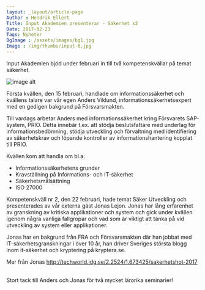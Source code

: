 ```yaml
---
layout: _layout/article-page
Author : Hendrik Ellert
Title: Input Akademien presenterar - Säkerhet x2
Date: 2017-02-23
Tags: Nyheter
BgImage : /assets/images/bg1.jpg
Image : /img/thumbs/input-6.jpg
---
```


Input Akademien bjöd under februari in till två kompetenskvällar på temat säkerhet.

![image alt](/img/nyheter/InputAkademienSakerhet.jpg)

Första kvällen, den 15 februari, handlade om informationssäkerhet och kvällens talare var vår egen Anders Viklund, informationssäkerhetsexpert med en gedigen bakgrund på Försvarsmakten. 

Till vardags arbetar Anders med informationssäkerhet kring Försvarets SAP-system, PRIO. Detta innebär t.ex. att stödja beslutsfattare med underlag för informationsbedömning, stödja utveckling och förvaltning med identifiering av säkerhetskrav och löpande kontroller av informationshantering kopplat till PRIO.

Kvällen kom att handla om bl.a:

* Informationssäkerhetens grunder 
* Kravställning på Informations- och IT-säkerhet
* Säkerhetsmålsättning
* ISO 27000

Kompetenskväll nr 2, den 22 februari, hade temat Säker Utveckling och presenterades av vår externa gäst Jonas Lejon. Jonas har lång erfarenhet av granskning av kritiska applikationer och system och gick under kvällen igenom några vanliga fallgropar och vad som är viktigt att tänka på vid utveckling av system eller applikationer. 

Jonas har en bakgrund från FRA och Försvarsmakten där han jobbat med IT-säkerhetsgranskningar i över 10 år, han driver Sveriges största blogg inom it-säkerhet och kryptering på kryptera.se. 

Mer från Jonas http://techworld.idg.se/2.2524/1.673425/sakerhetshot-2017
 

Stort tack till Anders och Jonas för två mycket lärorika seminarier!
